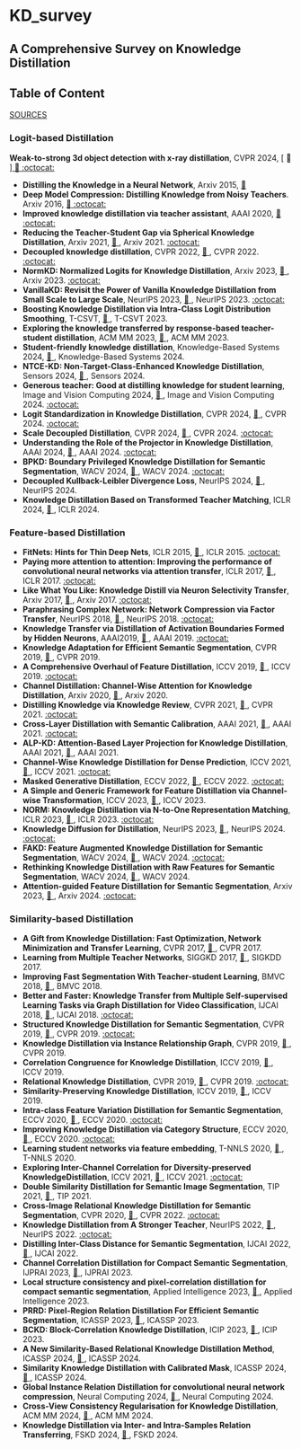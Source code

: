 # KD_survey

## A Comprehensive Survey on Knowledge Distillation


## Table of Content
[SOURCES]()


### Logit-based Distillation
**Weak-to-strong 3d object detection with x-ray distillation**, CVPR 2024, [ :link: ][ :link: ](https://openaccess.thecvf.com/content/CVPR2024/html/Gambashidze_Weak-to-Strong_3D_Object_Detection_with_X-Ray_Distillation_CVPR_2024_paper.html) [ :octocat: ](https://github.com/sakharok13/X-Ray-Teacher-Patching-Tools)
- **Distilling the Knowledge in a Neural Network**, Arxiv 2015, [ :link: ](https://arxiv.org/abs/1503.02531)
- **Deep Model Compression: Distilling Knowledge from Noisy Teachers**. Arxiv 2016, [ :link: ](https://arxiv.org/abs/1610.09650)[ :octocat: ](https://github.com/chengshengchan/model_compression1)
- **Improved knowledge distillation via teacher assistant**, AAAI 2020, [ :link: ](https://arxiv.org/abs/1902.03393)[ :octocat: ](https://github.com/imirzadeh/Teacher-Assistant-Knowledge-Distillation)
- **Reducing the Teacher-Student Gap via Spherical Knowledge Distillation**, Arxiv 2021, [ :link: ](https://arxiv.org/abs/2010.07485), Arxiv 2021. [ :octocat: ](https://github.com/forjiuzhou/Spherical-Knowledge-Distillation)
- **Decoupled knowledge distillation**, CVPR 2022, [ :link: ](https://arxiv.org/abs/2203.08679), CVPR 2022. [ :octocat: ](https://github.com/megvii-research/mdistiller)
- **NormKD: Normalized Logits for Knowledge Distillation**, Arxiv 2023, [ :link: ](https://arxiv.org/abs/2308.00520), Arxiv 2023. [ :octocat: ](https://github.com/gizi1/NormKD)
- **VanillaKD: Revisit the Power of Vanilla Knowledge Distillation from Small Scale to Large Scale**, NeurIPS 2023, [ :link: ](https://arxiv.org/abs/2305.15781), NeurIPS 2023. [ :octocat: ](https://github.com/Hao840/vanillaKD)
- **Boosting Knowledge Distillation via Intra-Class Logit Distribution Smoothing**, T-CSVT, [ :link: ](https://ieeexplore.ieee.org/document/10292885), T-CSVT 2023.
- **Exploring the knowledge transferred by response-based teacher-student distillation**, ACM MM 2023, [ :link: ](https://dl.acm.org/doi/10.1145/3581783.3612162), ACM MM 2023.
- **Student-friendly knowledge distillation**, Knowledge-Based Systems 2024, [ :link: ](https://www.sciencedirect.com/science/article/abs/pii/S0950705124005495), Knowledge-Based Systems 2024.
- **NTCE-KD: Non-Target-Class-Enhanced Knowledge Distillation**, Sensors 2024, [ :link: ](https://www.mdpi.com/1424-8220/24/11/3617), Sensors 2024.
- **Generous teacher: Good at distilling knowledge for student learning**, Image and Vision Computing 2024, [ :link: ](https://www.sciencedirect.com/science/article/abs/pii/S0262885624003044), Image and Vision Computing 2024. [ :octocat: ](https://github.com/EifelTing/Generous-Teacher)
- **Logit Standardization in Knowledge Distillation**, CVPR 2024, [ :link: ](https://arxiv.org/abs/2403.01427), CVPR 2024. [ :octocat: ](https://github.com/sunshangquan/logit-standardization-KD)
- **Scale Decoupled Distillation**, CVPR 2024, [ :link: ](https://arxiv.org/abs/2403.13512), CVPR 2024. [ :octocat: ](https://github.com/shicaiwei123/SDD-CVPR2024)
- **Understanding the Role of the Projector in Knowledge Distillation**, AAAI 2024, [ :link: ](https://arxiv.org/abs/2303.11098), AAAI 2024. [ :octocat: ](https://github.com/roymiles/Simple-Recipe-Distillation)
- **BPKD: Boundary Privileged Knowledge Distillation for Semantic Segmentation**, WACV 2024, [ :link: ](https://arxiv.org/abs/2306.08075), WACV 2024. [ :octocat: ](https://github.com/AkideLiu/BPKD)
- **Decoupled Kullback-Leibler Divergence Loss**, NeurIPS 2024, [ :link: ](https://arxiv.org/abs/2305.13948), NeurIPS 2024.
- **Knowledge Distillation Based on Transformed Teacher Matching**, ICLR 2024, [ :link: ](https://arxiv.org/abs/2402.11148), ICLR 2024.


### Feature-based Distillation


- **FitNets: Hints for Thin Deep Nets**, ICLR 2015, [ :link: ](https://arxiv.org/abs/1412.6550), ICLR 2015. [ :octocat: ](https://github.com/adri-romsor/FitNets)
- **Paying more attention to attention: Improving the performance of convolutional neural networks via attention transfer**, ICLR 2017, [ :link: ](https://arxiv.org/abs/1612.03928), ICLR 2017. [ :octocat: ](https://github.com/szagoruyko/attention-transfer)
- **Like What You Like: Knowledge Distill via Neuron Selectivity Transfer**, Arxiv 2017, [ :link: ](https://arxiv.org/abs/1707.01219), Arxiv 2017. [ :octocat: ](https://github.com/TuSimple/neuron-selectivity-transfer)
- **Paraphrasing Complex Network: Network Compression via Factor Transfer**, NeurIPS 2018, [ :link: ](https://arxiv.org/abs/1802.04977), NeurIPS 2018. [ :octocat: ](https://github.com/Jangho-Kim/Factor-Transfer-pytorch)
- **Knowledge Transfer via Distillation of Activation Boundaries Formed by Hidden Neurons**, AAAI2019, [ :link: ](https://arxiv.org/abs/1811.03233), AAAI 2019. [ :octocat: ](https://github.com/bhheo/AB_distillation)
- **Knowledge Adaptation for Efficient Semantic Segmentation**, CVPR 2019, [ :link: ](https://arxiv.org/abs/1903.04688), CVPR 2019. 
- **A Comprehensive Overhaul of Feature Distillation**, ICCV 2019, [ :link: ](https://arxiv.org/abs/1904.01866), ICCV 2019. [ :octocat: ](https://github.com/clovaai/overhaul-distillation)
- **Channel Distillation: Channel-Wise Attention for Knowledge Distillation**, Arxiv 2020, [ :link: ](https://arxiv.org/abs/2006.01683), Arxiv 2020.
- **Distilling Knowledge via Knowledge Review**, CVPR 2021, [ :link: ](https://arxiv.org/abs/2104.09044), CVPR 2021. [ :octocat: ](https://github.com/dvlab-research/ReviewKD)
- **Cross-Layer Distillation with Semantic Calibration**, AAAI 2021, [ :link: ](https://arxiv.org/abs/2012.03236), AAAI 2021. [ :octocat: ](https://github.com/DefangChen/SemCKD)
- **ALP-KD: Attention-Based Layer Projection for Knowledge Distillation**, AAAI 2021, [ :link: ](https://arxiv.org/abs/2012.14022), AAAI 2021. 
- **Channel-Wise Knowledge Distillation for Dense Prediction**, ICCV 2021, [ :link: ](https://openaccess.thecvf.com/content/ICCV2021/html/Shu_Channel-Wise_Knowledge_Distillation_for_Dense_Prediction_ICCV_2021_paper.html), ICCV 2021. [ :octocat: ](https://github.com/drilistbox/CWD)
- **Masked Generative Distillation**, ECCV 2022, [ :link: ](https://arxiv.org/abs/2205.01529), ECCV 2022. [ :octocat: ](https://github.com/yzd-v/MGD)
- **A Simple and Generic Framework for Feature Distillation via Channel-wise Transformation**, ICCV 2023, [ :link: ](https://arxiv.org/abs/2303.13212), ICCV 2023. 
- **NORM: Knowledge Distillation via N-to-One Representation Matching**, ICLR 2023, [ :link: ](https://arxiv.org/abs/2305.13803), ICLR 2023. [ :octocat: ](https://github.com/OSVAI/NORM)
- **Knowledge Diffusion for Distillation**, NeurIPS 2023, [ :link: ](https://arxiv.org/abs/2305.15712), NeurIPS 2024. [ :octocat: ](https://github.com/hunto/DiffKD)
- **FAKD: Feature Augmented Knowledge Distillation for Semantic Segmentation**, WACV 2024, [ :link: ](https://arxiv.org/abs/2208.14143), WACV 2024. [ :octocat: ](https://github.com/jianlong-yuan/FAKD)
- **Rethinking Knowledge Distillation with Raw Features for Semantic Segmentation**, WACV 2024, [ :link: ](https://ieeexplore.ieee.org/document/10484265), WACV 2024. 
- **Attention-guided Feature Distillation for Semantic Segmentation**, Arxiv 2023, [ :link: ](https://arxiv.org/abs/2403.05451), Arxiv 2024. [ :octocat: ](https://github.com/AmirMansurian/AttnFD)


### Similarity-based Distillation

- **A Gift from Knowledge Distillation: Fast Optimization, Network Minimization and Transfer Learning**, CVPR 2017, [ :link: ](https://ieeexplore.ieee.org/document/8100237), CVPR 2017. 
- **Learning from Multiple Teacher Networks**, SIGGKD 2017, [ :link: ](https://dl.acm.org/doi/10.1145/3097983.3098135), SIGKDD 2017. 
- **Improving Fast Segmentation With Teacher-student Learning**, BMVC 2018, [ :link: ](https://arxiv.org/abs/1810.08476), BMVC 2018. 
- **Better and Faster: Knowledge Transfer from Multiple Self-supervised Learning Tasks via Graph Distillation for Video Classification**, IJCAI 2018, [ :link: ](https://arxiv.org/abs/1804.10069), IJCAI 2018. [ :octocat: ](https://github.com/zcrwind/ss-graph-distillation)
- **Structured Knowledge Distillation for Semantic Segmentation**, CVPR 2019, [ :link: ](https://ieeexplore.ieee.org/document/8954081), CVPR 2019. [ :octocat: ](https://github.com/irfanICMLL/structure_knowledge_distillation)
- **Knowledge Distillation via Instance Relationship Graph**, CVPR 2019, [ :link: ](https://ieeexplore.ieee.org/document/8953802), CVPR 2019.
- **Correlation Congruence for Knowledge Distillation**, ICCV 2019, [ :link: ](https://arxiv.org/abs/1904.01802), ICCV 2019. 
- **Relational Knowledge Distillation**, CVPR 2019, [ :link: ](https://arxiv.org/abs/1904.05068), CVPR 2019. [ :octocat: ](https://github.com/lenscloth/RKD)
- **Similarity-Preserving Knowledge Distillation**, ICCV 2019, [ :link: ](https://arxiv.org/abs/1907.09682), ICCV 2019.
- **Intra-class Feature Variation Distillation for Semantic Segmentation**, ECCV 2020, [ :link: ](https://link.springer.com/chapter/10.1007/978-3-030-58571-6_21), ECCV 2020. [ :octocat: ](https://github.com/YukangWang/IFVD)
- **Improving Knowledge Distillation via Category Structure**, ECCV 2020, [ :link: ](https://link.springer.com/chapter/10.1007/978-3-030-58604-1_13), ECCV 2020. [ :octocat: ](https://github.com/xeanzheng/CSKD)
- **Learning student networks via feature embedding**, T-NNLS 2020, [ :link: ](https://ieeexplore.ieee.org/document/9007474), T-NNLS 2020.
- **Exploring Inter-Channel Correlation for Diversity-preserved KnowledgeDistillation**, ICCV 2021, [ :link: ](https://arxiv.org/abs/2202.03680), ICCV 2021. [ :octocat: ](https://github.com/ADLab-AutoDrive/ICKD)
- **Double Similarity Distillation for Semantic Image Segmentation**, TIP 2021, [ :link: ](https://ieeexplore.ieee.org/document/9444191), TIP 2021.
- **Cross-Image Relational Knowledge Distillation for Semantic Segmentation**, CVPR 2020, [ :link: ](https://arxiv.org/abs/2204.06986), CVPR 2022. [ :octocat: ](https://github.com/winycg/CIRKD)
- **Knowledge Distillation from A Stronger Teacher**, NeurIPS 2022, [ :link: ](https://arxiv.org/abs/2205.10536), NeurIPS 2022. [ :octocat: ](https://github.com/hunto/DIST_KD)
- **Distilling Inter-Class Distance for Semantic Segmentation**, IJCAI 2022, [ :link: ](https://arxiv.org/abs/2205.03650), IJCAI 2022.
- **Channel Correlation Distillation for Compact Semantic Segmentation**, IJPRAI 2023, [ :link: ](https://www.worldscientific.com/doi/abs/10.1142/S0218001423500040?srsltid=AfmBOooHGx4UY1SPvq9awB5BcrJVvEOT0HVvNWafWJx8B4erkOQfFNr3), IJPRAI 2023.
- **Local structure consistency and pixel-correlation distillation for compact semantic segmentation**, Applied Intelligence 2023, [ :link: ](https://link.springer.com/article/10.1007/s10489-022-03656-4), Applied Intelligence 2023. 
- **PRRD: Pixel-Region Relation Distillation For Efficient Semantic Segmentation**, ICASSP 2023, [ :link: ](https://ieeexplore.ieee.org/document/10094967/), ICASSP 2023.
- **BCKD: Block-Correlation Knowledge Distillation**, ICIP 2023, [ :link: ](https://ieeexplore.ieee.org/document/10222195/), ICIP 2023. 
- **A New Similarity-Based Relational Knowledge Distillation Method**, ICASSP 2024, [ :link: ](https://ieeexplore.ieee.org/document/10447596/), ICASSP 2024. 
- **Similarity Knowledge Distillation with Calibrated Mask**, ICASSP 2024, [ :link: ](https://cmsworkshops.com/ICASSP2024/view_paper.php?PaperNum=3324), ICASSP 2024. 
- **Global Instance Relation Distillation for convolutional neural network compression**, Neural Computing 2024, [ :link: ](https://link.springer.com/article/10.1007/s00521-024-09635-9), Neural Computing 2024.
- **Cross-View Consistency Regularisation for Knowledge Distillation**, ACM MM 2024, [ :link: ](https://dl.acm.org/doi/10.1145/3664647.3681206), ACM MM 2024.
- **Knowledge Distillation via Inter- and Intra-Samples Relation Transferring**, FSKD 2024, [ :link: ](https://ieeexplore.ieee.org/document/10702218), FSKD 2024.

